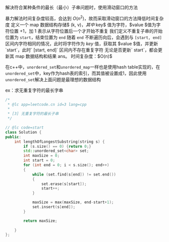 解决符合某种条件的最长（最小）子串问题时，使用滑动窗口的方法



暴力解法时间复杂度较高，会达到 $O(n^2)$，故而采取滑动窗口的方法降低时间复杂度
定义一个 map 数据结构存储$ (k, v)$，其中$ key$ 值为字符，$value $值为字符位置 +1，加 1 表示从字符位置后一个才开始不重复
我们定义不重复子串的开始位置为 `start`，结束位置为 `end`
随着 `end` 不断遍历向后，会遇到与 `[start, end] `区间内字符相同的情况，此时将字符作为 $key$ 值，获取其 $value $值，并更新 `start`，此时` [start, end]` 区间内不存在重复字符
无论是否更新` start`，都会更新其 map 数据结构和结果 ans。
时间复杂度：$O(n)$

在c++中，`unordered_set`和`unordered_map`一样也是使用hash table实现的，在`unordered_set`中，key作为hash表的索引，而其值被设置成1，因此使用`unordered_set`解决上面问题是最理想的数据结构



ex：求无重复字符的最长字串

```c++
/*
 * @lc app=leetcode.cn id=3 lang=cpp
 *
 * [3] 无重复字符的最长子串
 */

// @lc code=start
class Solution {
public:
    int lengthOfLongestSubstring(string s) {
        if (s.size() == 0) {return 0;}
        std::unordered_set<char> set;
        int maxSize = 0;
        int start = 0;
        for (int end = 0; i < s.size(); end++)
        {
            while (set.find(s[end]) != set.end())
            {
                set.erase(s[start]);
                start++;
            }

            maxSize = max(maxSize, end-start+1);
            set.insert(s[end]);
        }

        return maxSize;
        
    }
};
```

